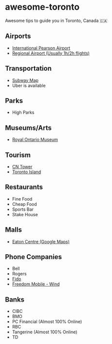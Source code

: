 # awesome-toronto
Awesome tips to guide you in Toronto, Canada 🇨🇦

## Airports
- [International Pearson Airport](https://www.torontopearson.com/)
- [Regional Airport (Usually 1h/2h flights)](https://www.portstoronto.com/) 

## Transportation
- [Subway Map](http://www.ttc.ca/Subway/interactive_map/interactive_map.jsp#)
- Uber is available

## Parks
- High Parks

## Museums/Arts
- [Royal Ontario Museum](http://www.rom.on.ca/)

## Tourism
- [CN Tower](http://www.cntower.ca/)
- [Toronto Island](http://www.torontoisland.com/)

## Restaurants
- Fine Food
- Cheap Food
- Sports Bar
- Stake House

## Malls
- [Eaton Centre (Google Maps)](https://goo.gl/maps/aQNcrhaPuh42)

## Phone Companies
- Bell
- Rogers
- [Fido](http://www.fido.ca/)
- [Freedom Mobile - Wind](https://www.freedommobile.ca/) 

## Banks
- CIBC
- BMO
- PC Financial (Almost 100% Online)
- RBC
- Tangerine (Almost 100% Online)
- TD


